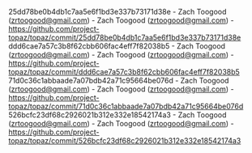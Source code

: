 25dd78be0b4db1c7aa5e6f1bd3e337b73171d38e - Zach Toogood (zrtoogood@gmail.com) - Zach Toogood (zrtoogood@gmail.com) - https://github.com/project-topaz/topaz/commit/25dd78be0b4db1c7aa5e6f1bd3e337b73171d38e
ddd6cae7a57c3b8f62cbb606fac4eff7f82038b5 - Zach Toogood (zrtoogood@gmail.com) - Zach Toogood (zrtoogood@gmail.com) - https://github.com/project-topaz/topaz/commit/ddd6cae7a57c3b8f62cbb606fac4eff7f82038b5
71d0c36c1abbaade7a07bdb42a71c95664be076d - Zach Toogood (zrtoogood@gmail.com) - Zach Toogood (zrtoogood@gmail.com) - https://github.com/project-topaz/topaz/commit/71d0c36c1abbaade7a07bdb42a71c95664be076d
526bcfc23df68c2926021b312e332e18542174a3 - Zach Toogood (zrtoogood@gmail.com) - Zach Toogood (zrtoogood@gmail.com) - https://github.com/project-topaz/topaz/commit/526bcfc23df68c2926021b312e332e18542174a3
